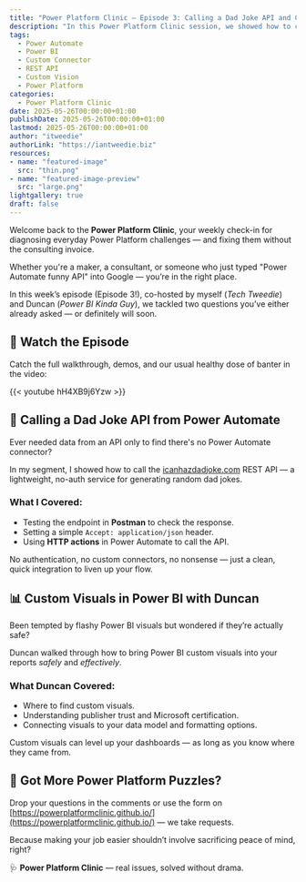 ```yaml
---
title: "Power Platform Clinic – Episode 3: Calling a Dad Joke API and Custom Visuals in Power BI Clinic"
description: "In this Power Platform Clinic session, we showed how to call an external API from Power Automate using icanhazdadjoke.com, and Duncan demonstrated how to connect and configure Power BI custom visuals with your data."
tags:
  - Power Automate
  - Power BI
  - Custom Connector
  - REST API
  - Custom Vision
  - Power Platform
categories:
  - Power Platform Clinic
date: 2025-05-26T00:00:00+01:00
publishDate: 2025-05-26T00:00:00+01:00
lastmod: 2025-05-26T00:00:00+01:00
author: "itweedie"
authorLink: "https://iantweedie.biz"
resources:
- name: "featured-image"
  src: "thin.png"
- name: "featured-image-preview"
  src: "large.png"
lightgallery: true
draft: false
---
```


Welcome back to the **Power Platform Clinic**, your weekly check-in for diagnosing everyday Power Platform challenges — and fixing them without the consulting invoice.

Whether you're a maker, a consultant, or someone who just typed "Power Automate funny API" into Google — you’re in the right place.

In this week’s episode (Episode 3!), co-hosted by myself (*Tech Tweedie*) and Duncan (*Power BI Kinda Guy*), we tackled two questions you’ve either already asked — or definitely will soon.

## 🎥 Watch the Episode

Catch the full walkthrough, demos, and our usual healthy dose of banter in the video:

{{< youtube hH4XB9j6Yzw >}}

## 🤖 Calling a Dad Joke API from Power Automate

Ever needed data from an API only to find there's no Power Automate connector?

In my segment, I showed how to call the [icanhazdadjoke.com](https://icanhazdadjoke.com/) REST API — a lightweight, no-auth service for generating random dad jokes.

### What I Covered:

- Testing the endpoint in **Postman** to check the response.
- Setting a simple `Accept: application/json` header.
- Using **HTTP actions** in Power Automate to call the API.

No authentication, no custom connectors, no nonsense — just a clean, quick integration to liven up your flow.

## 📊 Custom Visuals in Power BI with Duncan

Been tempted by flashy Power BI visuals but wondered if they’re actually safe?

Duncan walked through how to bring Power BI custom visuals into your reports *safely* and *effectively*.

### What Duncan Covered:

- Where to find custom visuals.
- Understanding publisher trust and Microsoft certification.
- Connecting visuals to your data model and formatting options.

Custom visuals can level up your dashboards — as long as you know where they came from.

## 💬 Got More Power Platform Puzzles?

Drop your questions in the comments or use the form on [https://powerplatformclinic.github.io/](https://powerplatformclinic.github.io/) — we take requests.

Because making your job easier shouldn’t involve sacrificing peace of mind, right?

🩺 **Power Platform Clinic** — real issues, solved without drama.